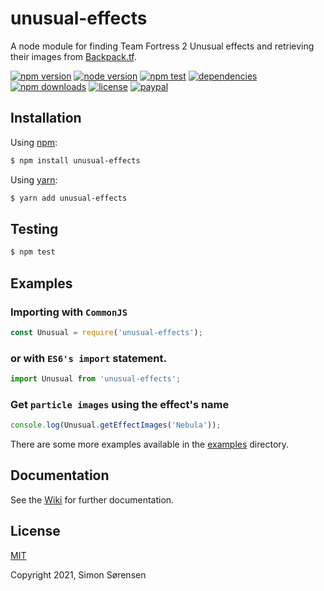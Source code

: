 # unusual-effects
A node module for finding Team Fortress 2 Unusual effects and retrieving their images from [Backpack.tf](https://backpack.tf/developer/particles).

[![npm version](https://img.shields.io/npm/v/unusual-effects.svg)](https://npmjs.com/package/unusual-effects)
[![node version](https://img.shields.io/node/v/unusual-effects)](https://nodejs.org/en/about/releases/)
[![npm test](https://img.shields.io/github/workflow/status/SnaBe/node-unusual-effects/Node.js%20%7C%20Ubuntu?logo=github)](https://github.com/SnaBe/node-unusual-effects/actions/workflows/test.yml)
[![dependencies](https://img.shields.io/librariesio/release/npm/unusual-effects)](https://www.npmjs.com/package/unusual-effects)
[![npm downloads](https://img.shields.io/npm/dm/unusual-effects.svg)](https://npmjs.com/package/unusual-effects)
[![license](https://img.shields.io/npm/l/unusual-effects.svg)](https://github.com/SnaBe/node-unusual-effects/blob/master/LICENSE)
[![paypal](https://img.shields.io/badge/paypal-donate-yellow.svg)](https://www.paypal.me/snabe)

## Installation

Using [npm](https://www.npmjs.com/package/unusual-effects):
```bash
$ npm install unusual-effects
```

Using [yarn](https://yarnpkg.com/package/unusual-effects):

```bash
$ yarn add unusual-effects
```

## Testing 
```bash
$ npm test
```

## Examples

### Importing with `CommonJS`

```js
const Unusual = require('unusual-effects');
```

### or with `ES6's import` statement.

```js
import Unusual from 'unusual-effects';
```

### Get `particle images` using the effect's name

```js
console.log(Unusual.getEffectImages('Nebula'));
```

There are some more examples available in the [examples](https://github.com/SnaBe/node-unusual-effects/tree/master/examples) directory.

## Documentation

See the [Wiki](https://github.com/SnaBe/node-unusual-effects/wiki) for further documentation.

## License

[MIT](LICENSE)

Copyright 2021, Simon Sørensen
